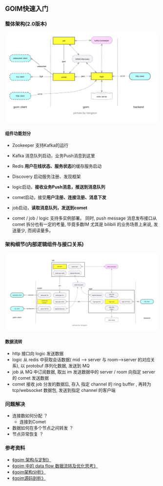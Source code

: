 ## GOIM快速入门

### 整体架构(2.0版本)
![2](./2.png)

#### 组件功能划分
+ Zookeeper 支持Kafka的运行
+ Kafka 消息队列启动，业务Push消息到这里
+ Redis **用户在线状态、服务状态**的缓存服务启动
+ Discovery 启动服务注册、发现框架
+ logic启动，**接收业务Push消息，推送到消息队列**
+ comet启动，接受**用户注册、连接注册、消息下发**
+ job启动，**读取消息队列，发送到comet**

+ comet / job / logic 支持多实例部署。 同时, push message 消息发布接口从 comet 拆分也有一定的考量, 毕竟多数IM 尤其是 bilibili 的业务场景上来说, 发送量少, 而阅读量多。

### 架构细节(内部逻辑组件与接口关系)

![3](./3.png)


#### 数据流转
+ http 接口向 logic 发送数据
+ logic 从 redis 中获取会话数据( mid –> server 与 room–>server 的对应关系), 以 protobuf 序列化数据, 发送到 MQ
+ job 从 MQ 中订阅数据, 取出 im 发送数据中的 server / room 向指定 server 的 comet 发送数据
+ comet 接收 job 分发的数据后, 存入 指定 channel 的 ring buffer , 再转为 tcp/websocket 数据包, 发送到指定 channel 的客户端

### 问题解决
+ 连接数如何分配 ？
    + 连接到Comet
+ 数据如何在多个节点之间转发 ？
+ 节点异常恢复 ？

### 参考资料
+ [《goim 架构与定制》](https://juejin.im/post/5cbb9e68e51d456e51614aab)
+ [《goim 中的 data flow 数据流转及优化思考》](https://tsingson.github.io/tech/goim-go-04/)
+  [《goim架构分析》](https://www.jankl.com/info/goim%20%E6%9E%B6%E6%9E%84%E5%88%86%E6%9E%90)
+ [《goim源码剖析》](https://www.jianshu.com/p/aa8be29397ec)